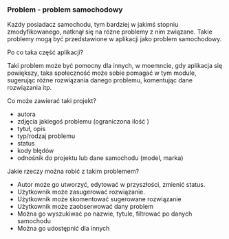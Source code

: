 <h3>Problem - problem samochodowy</h3>

Każdy posiadacz samochodu, tym bardziej w jakimś stopniu zmodyfikowanego, natknął się na różne problemy z nim związane. Takie problemy mogą być przedstawione w aplikacji jako problem samochodowy.

Po co taka część aplikacji?

Taki problem może być pomocny dla innych, w moemncie, gdy aplikacja się powiększy, taka społeczność może sobie pomagać w tym module, sugerując różne rozwiązania danego problemu, komentując dane rozwiązania itp.

Co może zawierać taki projekt?

- autora
- zdjęcia jakiegoś problemu (ograniczona ilość )
- tytuł, opis
- typ/rodzaj problemu
- status
- kody błędów
- odnośnik do projektu lub dane samochodu (model, marka)

Jakie rzeczy można robić z takim problemem?

- Autor może go utworzyć, edytować w przyszłości, zmienić status.
- Użytkownik może zasugerować rozwiązanie.
- Użytkownik może skomentować sugerowane rozwiązanie
- Użytkownik może zaobserwować dany problem
- Można go wyszukiwać po nazwie, tytule, filtrować po danych samochodu
- Można go udostępnić dla innych

